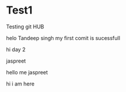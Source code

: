 # Test1
Testing git HUB

helo Tandeep singh
my first comit is sucessfull

hi day 2


jaspreet
 
hello me jaspreet

hi i am here